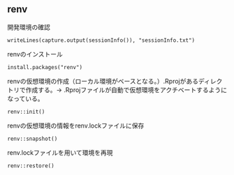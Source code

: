 ## renv
開発環境の確認
```
writeLines(capture.output(sessionInfo()), "sessionInfo.txt")
```
renvのインストール
```
install.packages("renv")
```
renvの仮想環境の作成（ローカル環境がベースとなる。）.Rprojがあるディレクトリで作成する。→ .Rprojファイルが自動で仮想環境をアクチベートするようになっている。 
```
renv::init()
```
renvの仮想環境の情報をrenv.lockファイルに保存
```
renv::snapshot()
```
renv.lockファイルを用いて環境を再現
```
renv::restore()
```
